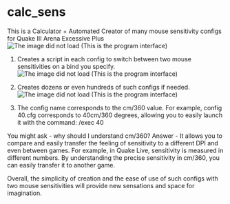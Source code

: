 # calc_sens
This is a Calculator + Automated Creator of many mouse sensitivity configs for Quake III Arena Excessive Plus
![The image did not load (This is the program interface)](Calc_Sens1.png)



1. Creates a script in each config to switch between two mouse sensitivities on a bind you specify.
![The image did not load (This is the program interface)](Calc_Sens3.png)



2. Creates dozens or even hundreds of such configs if needed.
![The image did not load (This is the program interface)](Calc_Sens2.png)



3. The config name corresponds to the cm/360 value. For example, config 40.cfg corresponds to 40cm/360 degrees, allowing you to easily launch it with the command: /exec 40



You might ask - why should I understand cm/360?
Answer - It allows you to compare and easily transfer the feeling of sensitivity to a different DPI and even between games. For example, in Quake Live, sensitivity is measured in different numbers. By understanding the precise sensitivity in cm/360, you can easily transfer it to another game.



Overall, the simplicity of creation and the ease of use of such configs with two mouse sensitivities will provide new sensations and space for imagination.

